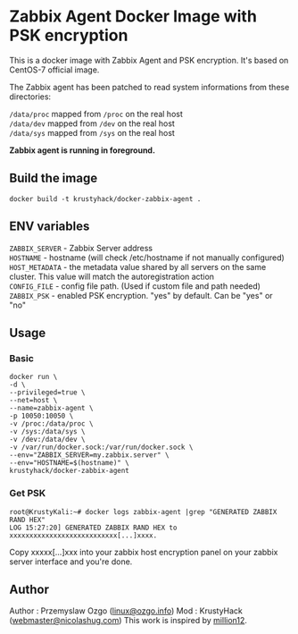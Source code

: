 # Zabbix Agent Docker Image with PSK encryption

This is a docker image with Zabbix Agent and PSK encryption. It's based on CentOS-7 official image.  

The Zabbix agent has been patched to read system informations from these directories:  

`/data/proc` mapped from `/proc` on the real host  
`/data/dev` mapped from `/dev` on the real host  
`/data/sys` mapped from `/sys` on the real host  

**Zabbix agent is running in foreground.**

## Build the image

    docker build -t krustyhack/docker-zabbix-agent .

## ENV variables

`ZABBIX_SERVER` - Zabbix Server address  
`HOSTNAME` - hostname  (will check /etc/hostname if not manually configured)
`HOST_METADATA` - the metadata value shared by all servers on the same cluster. This value will match the autoregistration action  
`CONFIG_FILE` - config file path. (Used if custom file and path needed)
`ZABBIX_PSK` - enabled PSK encryption. "yes" by default. Can be "yes" or "no"

## Usage
### Basic
	docker run \
	-d \
	--privileged=true \
	--net=host \
	--name=zabbix-agent \
	-p 10050:10050 \
	-v /proc:/data/proc \
	-v /sys:/data/sys \
	-v /dev:/data/dev \
	-v /var/run/docker.sock:/var/run/docker.sock \
	--env="ZABBIX_SERVER=my.zabbix.server" \
	--env="HOSTNAME=$(hostname)" \
	krustyhack/docker-zabbix-agent

### Get PSK
	root@KrustyKali:~# docker logs zabbix-agent |grep "GENERATED ZABBIX RAND HEX"
	LOG 15:27:20] GENERATED ZABBIX RAND HEX to xxxxxxxxxxxxxxxxxxxxxxxxxxx[...]xxxx.

Copy xxxxx[...]xxx into your zabbix host encryption panel on your zabbix server interface and you're done.

## Author  
Author : Przemyslaw Ozgo (<linux@ozgo.info>) 
Mod : KrustyHack (<webmaster@nicolashug.com>)
This work is inspired by [million12](https://github.com/million12).